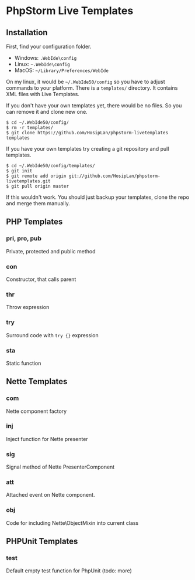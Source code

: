 # PhpStorm Live Templates



## Installation

First, find your configuration folder.

- Windows: <code><your home directory>\.WebIde<version>\config</code>
- Linux: <code>~\.WebIde<version>\config</code>
- MacOS: <code>~/Library/Preferences/WebIde<version></code>

On my linux, it would be <code>~/.WebIde50/config</code> so you have to adjust commands to your platform. There is a <code>templates/</code> directory. It contains XML files with Live Templates.

If you don't have your own templates yet, there would be no files. So you can remove it and clone new one.

	$ cd ~/.WebIde50/config/
    $ rm -r templates/
    $ git clone https://github.com/HosipLan/phpstorm-livetemplates templates

If you have your own templates try creating a git repository and pull templates.

	$ cd ~/.WebIde50/config/templates/
	$ git init
	$ git remote add origin git://github.com/HosipLan/phpstorm-livetemplates.git
	$ git pull origin master

If this wouldn't work. You should just backup your templates, clone the repo and merge them manually.



## PHP Templates

### pri, pro, pub

Private, protected and public method

### con

Constructor, that calls parent

### thr

Throw expression

### try

Surround code with <code>try {}</code> expression

### sta

Static function



## Nette Templates

### com

Nette component factory

### inj

Inject function for Nette presenter

### sig

Signal method of Nette PresenterComponent

### att

Attached event on Nette component.

### obj

Code for including Nette\ObjectMixin into current class



## PHPUnit Templates

### test

Default empty test function for PhpUnit (todo: more)
